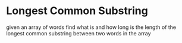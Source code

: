 # Longest Common Substring
given an array of words find what is and how long is the length of
the longest common substring between two words in the array
